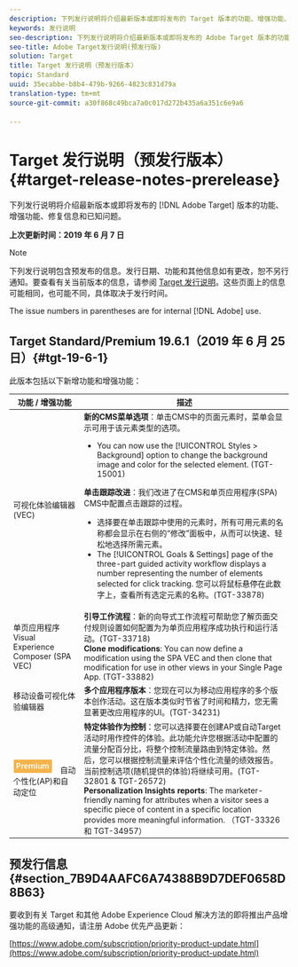 ```yaml
---
description: 下列发行说明将介绍最新版本或即将发布的 Target 版本的功能、增强功能、修复信息和已知问题。
keywords: 发行说明
seo-description: 下列发行说明将介绍最新版本或即将发布的 Adobe Target 版本的功能、增强功能、修复信息和已知问题
seo-title: Adobe Target发行说明(预发行版)
solution: Target
title: Target 发行说明（预发行版本）
topic: Standard
uuid: 35ecabbe-b8b4-479b-9266-4823c831d79a
translation-type: tm+mt
source-git-commit: a30f868c49bca7a0c017d272b435a6a351c6e9a6

---
```



# Target 发行说明（预发行版本）{#target-release-notes-prerelease}

下列发行说明将介绍最新版本或即将发布的 [!DNL Adobe Target] 版本的功能、增强功能、修复信息和已知问题。

**上次更新时间：2019 年 6 月 7 日**

>[!NOTE]
>
>下列发行说明包含预发布的信息。发行日期、功能和其他信息如有更改，恕不另行通知。要查看有关当前版本的信息，请参阅 [Target 发行说明](release-notes.md)。这些页面上的信息可能相同，也可能不同，具体取决于发行时间。
>
>The issue numbers in parentheses are for internal [!DNL Adobe] use.

## Target Standard/Premium 19.6.1（2019 年 6 月 25 日）{#tgt-19-6-1}

此版本包括以下新增功能和增强功能：

| 功能 / 增强功能 | 描述 |
| --- | --- |
| 可视化体验编辑器 (VEC) | **新的CMS菜单选项**：单击CMS中的页面元素时，菜单会显示可用于该元素类型的选项。<ul><li>You can now use the [!UICONTROL Styles &gt; Background] option to change the background image and color for the selected element. (TGT-15001)</li></ul>**单击跟踪改进**：我们改进了在CMS和单页应用程序(SPA) CMS中配置点击跟踪的过程。<ul><li>选择要在单击跟踪中使用的元素时，所有可用元素的名称都会显示在右侧的“修改”面板中，从而可以快速、轻松地选择所需元素。</li><li>The [!UICONTROL Goals &amp; Settings] page of the three-part guided activity workflow displays a number representing the number of elements selected for click tracking. 您可以将鼠标悬停在此数字上，查看所有选定元素的名称。(TGT-33878)</li></ul> |
| 单页应用程序 Visual Experience Composer (SPA VEC) | **引导工作流程**：新的向导式工作流程可帮助您了解页面交付规则设置如何配置为为单页应用程序成功执行和运行活动。(TGT-33718)<br>**Clone modifications**: You can now define a modification using the SPA VEC and then clone that modification for use in other views in your Single Page App. (TGT-33882) |
| 移动设备可视化体验编辑器 | **多个应用程序版本**：您现在可以为移动应用程序的多个版本创作活动。这在版本类似时节省了时间和精力，您无需显著更改应用程序的UI。(TGT-34231) |
| ![Premium徽章](/help/assets/premium.png) 自动个性化(AP)和自动定位 | **特定体验作为控制**：您可以选择要在创建AP或自动Target活动时用作控件的体验。此功能允许您根据活动中配置的流量分配百分比，将整个控制流量路由到特定体验。然后，您可以根据控制流量来评估个性化流量的绩效报告。当前控制选项(随机提供的体验)将继续可用。(TGT-32801 &amp; TGT-26572)<br>**Personalization Insights reports**: The marketer-friendly naming for attributes when a visitor sees a specific piece of content in a specific location provides more meaningful information. （TGT-33326 和 TGT-34957） |

## 预发行信息 {#section_7B9D4AAFC6A74388B9D7DEF0658D8B63}

要收到有关 Target 和其他 Adobe Experience Cloud 解决方法的即将推出产品增强功能的高级通知，请注册 Adobe 优先产品更新：

[https://www.adobe.com/subscription/priority-product-update.html](https://www.adobe.com/subscription/priority-product-update.html)
